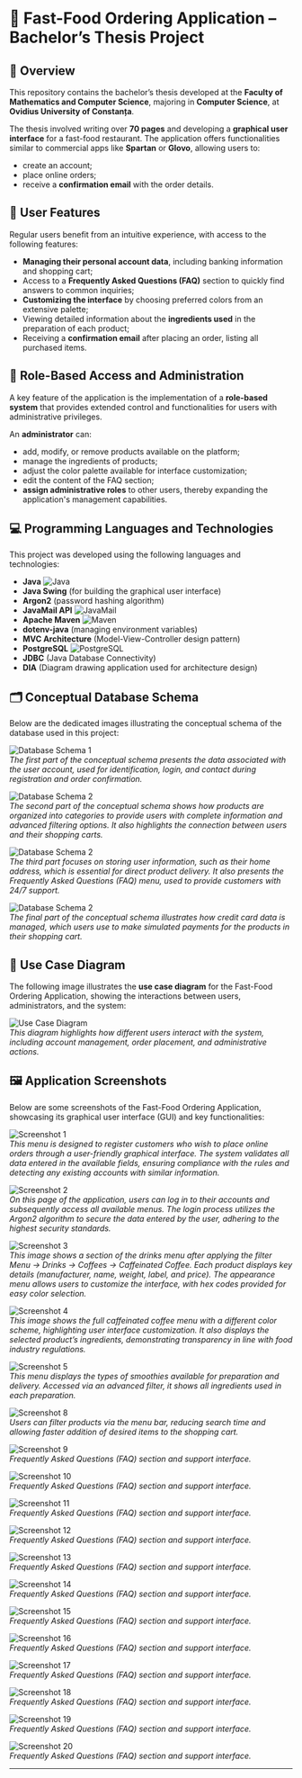 # 🍔 Fast-Food Ordering Application – Bachelor’s Thesis Project

## 📄 Overview

This repository contains the bachelor’s thesis developed at the **Faculty of Mathematics and Computer Science**, majoring in **Computer Science**, at **Ovidius University of Constanța**.

The thesis involved writing over **70 pages** and developing a **graphical user interface** for a fast-food restaurant. The application offers functionalities similar to commercial apps like **Spartan** or **Glovo**, allowing users to:

- create an account;
- place online orders;
- receive a **confirmation email** with the order details.

## 👤 User Features

Regular users benefit from an intuitive experience, with access to the following features:

- **Managing their personal account data**, including banking information and shopping cart;
- Access to a **Frequently Asked Questions (FAQ)** section to quickly find answers to common inquiries;
- **Customizing the interface** by choosing preferred colors from an extensive palette;
- Viewing detailed information about the **ingredients used** in the preparation of each product;
- Receiving a **confirmation email** after placing an order, listing all purchased items.

## 🔐 Role-Based Access and Administration

A key feature of the application is the implementation of a **role-based system** that provides extended control and functionalities for users with administrative privileges.

An **administrator** can:

- add, modify, or remove products available on the platform;
- manage the ingredients of products;
- adjust the color palette available for interface customization;
- edit the content of the FAQ section;
- **assign administrative roles** to other users, thereby expanding the application's management capabilities.

## 💻 Programming Languages and Technologies

This project was developed using the following languages and technologies:

- **Java** ![Java](https://img.shields.io/badge/Java-ED8B00?style=flat&logo=java&logoColor=white)
- **Java Swing** (for building the graphical user interface)
- **Argon2** (password hashing algorithm)
- **JavaMail API** ![JavaMail](https://img.shields.io/badge/JavaMail-007396?style=flat&logo=java&logoColor=white)
- **Apache Maven** ![Maven](https://img.shields.io/badge/Apache_Maven-C71A36?style=flat&logo=apache-maven&logoColor=white)
- **dotenv-java** (managing environment variables)
- **MVC Architecture** (Model-View-Controller design pattern)
- **PostgreSQL** ![PostgreSQL](https://img.shields.io/badge/PostgreSQL-336791?style=flat&logo=postgresql&logoColor=white)
- **JDBC** (Java Database Connectivity)
- **DIA** (Diagram drawing application used for architecture design)

## 🗂️ Conceptual Database Schema

Below are the dedicated images illustrating the conceptual schema of the database used in this project:

![Database Schema 1](https://github.com/aaiant/IT-application-for-managing-a-fast-food-restaurant/blob/main/docs-images/Database/Part%20I.png)  
*The first part of the conceptual schema presents the data associated with the user account, used for identification, login, and contact during registration and order confirmation.*

![Database Schema 2](https://github.com/aaiant/IT-application-for-managing-a-fast-food-restaurant/blob/main/docs-images/Database/Part%20II.png)  
*The second part of the conceptual schema shows how products are organized into categories to provide users with complete information and advanced filtering options. It also highlights the connection between users and their shopping carts.*

![Database Schema 2](https://github.com/aaiant/IT-application-for-managing-a-fast-food-restaurant/blob/main/docs-images/Database/Part%20III.png)  
*The third part focuses on storing user information, such as their home address, which is essential for direct product delivery. It also presents the Frequently Asked Questions (FAQ) menu, used to provide customers with 24/7 support.*

![Database Schema 2](https://github.com/aaiant/IT-application-for-managing-a-fast-food-restaurant/blob/main/docs-images/Database/Part%20IV.png)  
*The final part of the conceptual schema illustrates how credit card data is managed, which users use to make simulated payments for the products in their shopping cart.*

## 🎯 Use Case Diagram

The following image illustrates the **use case diagram** for the Fast-Food Ordering Application, showing the interactions between users, administrators, and the system:

![Use Case Diagram](https://github.com/aaiant/IT-application-for-managing-a-fast-food-restaurant/blob/main/docs-images/UML%20Diagram/Use_case_diagram.png)  
*This diagram highlights how different users interact with the system, including account management, order placement, and administrative actions.*

## 🖼️ Application Screenshots

Below are some screenshots of the Fast-Food Ordering Application, showcasing its graphical user interface (GUI) and key functionalities:

![Screenshot 1](https://github.com/aaiant/IT-application-for-managing-a-fast-food-restaurant/blob/main/docs-images/App/Login/Registration.png)  
*This menu is designed to register customers who wish to place online orders through a user-friendly graphical interface. The system validates all data entered in the available fields, ensuring compliance with the rules and detecting any existing accounts with similar information.*

![Screenshot 2](https://github.com/aaiant/IT-application-for-managing-a-fast-food-restaurant/blob/main/docs-images/App/Login/Login.png)  
*On this page of the application, users can log in to their accounts and subsequently access all available menus. The login process utilizes the Argon2 algorithm to secure the data entered by the user, adhering to the highest security standards.*

![Screenshot 3](https://github.com/aaiant/IT-application-for-managing-a-fast-food-restaurant/blob/main/docs-images/App/Menu/Coffee.png)  
*This image shows a section of the drinks menu after applying the filter Menu → Drinks → Coffees → Caffeinated Coffee. Each product displays key details (manufacturer, name, weight, label, and price). The appearance menu allows users to customize the interface, with hex codes provided for easy color selection.*

![Screenshot 4](https://github.com/aaiant/IT-application-for-managing-a-fast-food-restaurant/blob/main/docs-images/App/Menu/Product_details_2.png)  
*This image shows the full caffeinated coffee menu with a different color scheme, highlighting user interface customization. It also displays the selected product’s ingredients, demonstrating transparency in line with food industry regulations.*

![Screenshot 5](https://github.com/aaiant/IT-application-for-managing-a-fast-food-restaurant/blob/main/docs-images/App/Menu/Product_details.png)  
*This menu displays the types of smoothies available for preparation and delivery. Accessed via an advanced filter, it shows all ingredients used in each preparation.*

![Screenshot 8](https://github.com/aaiant/IT-application-for-managing-a-fast-food-restaurant/blob/main/docs-images/App/Menu%20Bar/Shawarma_menu.png)  
*Users can filter products via the menu bar, reducing search time and allowing faster addition of desired items to the shopping cart.*

![Screenshot 9](https://github.com/aaiant/IT-application-for-managing-a-fast-food-restaurant/blob/main/docs-images/App/Menu%20Bar/Account%20menu.png)  
*Frequently Asked Questions (FAQ) section and support interface.*

![Screenshot 10](https://github.com/aaiant/IT-application-for-managing-a-fast-food-restaurant/blob/main/docs-images/App/Menu%20Bar/Order_placement_menu.png)  
*Frequently Asked Questions (FAQ) section and support interface.*

![Screenshot 11](https://github.com/aaiant/IT-application-for-managing-a-fast-food-restaurant/blob/main/docs-images/App/Appearance/Appearance_settings.png)  
*Frequently Asked Questions (FAQ) section and support interface.*

![Screenshot 12](https://github.com/aaiant/IT-application-for-managing-a-fast-food-restaurant/blob/main/docs-images/App/Profile/Profile_menu.png)  
*Frequently Asked Questions (FAQ) section and support interface.*

![Screenshot 13](https://github.com/aaiant/IT-application-for-managing-a-fast-food-restaurant/blob/main/docs-images/App/Roles/Roles_menu.png)  
*Frequently Asked Questions (FAQ) section and support interface.*

![Screenshot 14](https://github.com/aaiant/IT-application-for-managing-a-fast-food-restaurant/blob/main/docs-images/App/Q%26A/Questions_menu.png)  
*Frequently Asked Questions (FAQ) section and support interface.*

![Screenshot 15](https://github.com/aaiant/IT-application-for-managing-a-fast-food-restaurant/blob/main/docs-images/App/Q%26A/Question_settings_menu.png)  
*Frequently Asked Questions (FAQ) section and support interface.*

![Screenshot 16](https://github.com/aaiant/IT-application-for-managing-a-fast-food-restaurant/blob/main/docs-images/App/Q%26A/Sample_answer.png)  
*Frequently Asked Questions (FAQ) section and support interface.*

![Screenshot 17](https://github.com/aaiant/IT-application-for-managing-a-fast-food-restaurant/blob/main/docs-images/App/Q%26A/Answer_settings_menu.png)  
*Frequently Asked Questions (FAQ) section and support interface.*

![Screenshot 18](https://github.com/aaiant/IT-application-for-managing-a-fast-food-restaurant/blob/main/docs-images/App/Shopping%20Cart/Shopping_cart.png)  
*Frequently Asked Questions (FAQ) section and support interface.*

![Screenshot 19](https://github.com/aaiant/IT-application-for-managing-a-fast-food-restaurant/blob/main/docs-images/App/Shopping%20Cart/Place_order.png)  
*Frequently Asked Questions (FAQ) section and support interface.*

![Screenshot 20](https://github.com/aaiant/IT-application-for-managing-a-fast-food-restaurant/blob/main/docs-images/App/Email/Email_confirmation.png)  
*Frequently Asked Questions (FAQ) section and support interface.*

---
